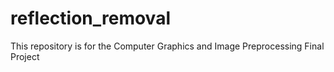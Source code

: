 # reflection_removal
This repository is for the Computer Graphics and Image Preprocessing Final Project
